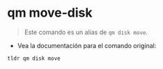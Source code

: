 # qm move-disk

> Este comando es un alias de `qm disk move`.

- Vea la documentación para el comando original:

`tldr qm disk move`
